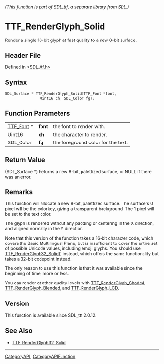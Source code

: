 ###### (This function is part of SDL_ttf, a separate library from SDL.)
# TTF_RenderGlyph_Solid

Render a single 16-bit glyph at fast quality to a new 8-bit surface.

## Header File

Defined in [<SDL_ttf.h>](https://github.com/libsdl-org/SDL_ttf/blob/SDL2/include/SDL_ttf.h)

## Syntax

```c
SDL_Surface * TTF_RenderGlyph_Solid(TTF_Font *font,
                Uint16 ch, SDL_Color fg);
```

## Function Parameters

|                        |          |                                    |
| ---------------------- | -------- | ---------------------------------- |
| [TTF_Font](TTF_Font) * | **font** | the font to render with.           |
| Uint16                 | **ch**   | the character to render.           |
| SDL_Color              | **fg**   | the foreground color for the text. |

## Return Value

(SDL_Surface *) Returns a new 8-bit, palettized surface, or NULL if there
was an error.

## Remarks

This function will allocate a new 8-bit, palettized surface. The surface's
0 pixel will be the colorkey, giving a transparent background. The 1 pixel
will be set to the text color.

The glyph is rendered without any padding or centering in the X direction,
and aligned normally in the Y direction.

Note that this version of the function takes a 16-bit character code, which
covers the Basic Multilingual Plane, but is insufficient to cover the
entire set of possible Unicode values, including emoji glyphs. You should
use [TTF_RenderGlyph32_Solid](TTF_RenderGlyph32_Solid)() instead, which
offers the same functionality but takes a 32-bit codepoint instead.

The only reason to use this function is that it was available since the
beginning of time, more or less.

You can render at other quality levels with
[TTF_RenderGlyph_Shaded](TTF_RenderGlyph_Shaded),
[TTF_RenderGlyph_Blended](TTF_RenderGlyph_Blended), and
[TTF_RenderGlyph_LCD](TTF_RenderGlyph_LCD).

## Version

This function is available since SDL_ttf 2.0.12.

## See Also

- [TTF_RenderGlyph32_Solid](TTF_RenderGlyph32_Solid)

----
[CategoryAPI](CategoryAPI), [CategoryAPIFunction](CategoryAPIFunction)

